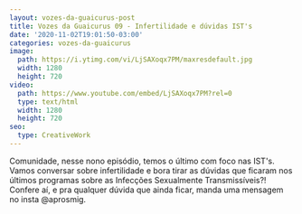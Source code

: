```yaml
---
layout: vozes-da-guaicurus-post
title: Vozes da Guaicurus 09 - Infertilidade e dúvidas IST's
date: '2020-11-02T19:01:50-03:00'
categories: vozes-da-guaicurus
image:
  path: https://i.ytimg.com/vi/LjSAXoqx7PM/maxresdefault.jpg
  width: 1280
  height: 720
video:
  path: https://www.youtube.com/embed/LjSAXoqx7PM?rel=0
  type: text/html
  width: 1280
  height: 720
seo:
  type: CreativeWork
---
```

Comunidade, nesse nono episódio, temos o último com foco nas IST's. Vamos conversar sobre infertilidade e bora tirar as dúvidas que ficaram nos últimos programas sobre as Infecções Sexualmente Transmissíveis?! Confere aí, e pra qualquer dúvida que ainda ficar, manda uma mensagem no insta @aprosmig.
